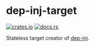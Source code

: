 # dep-inj-target

[![crates.io](https://img.shields.io/crates/v/dep-inj-target.svg)](https://crates.io/crates/dep-inj-target)
[![docs.rs](https://docs.rs/dep-inj-target/badge.svg)](https://docs.rs/dep-inj-target/)

Stateless target creator of [dep-inj](https://crates.io/crates/dep-inj).
